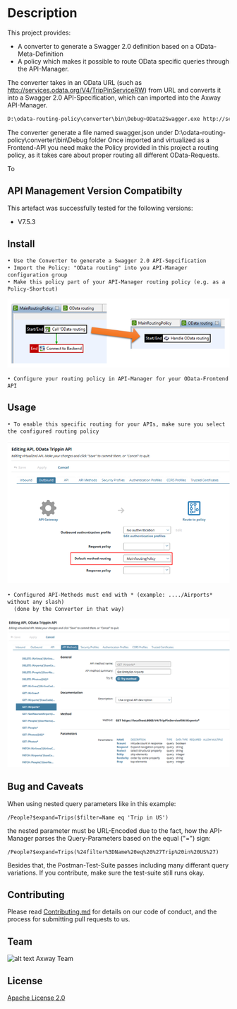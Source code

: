 # Description
This project provides:
- A converter to generate a Swagger 2.0 definition based on a OData-Meta-Definition
- A policy which makes it possible to route OData specific queries through the API-Manager. 

The converter takes in an OData URL (such as http://services.odata.org/V4/TripPinServiceRW) from URL and converts it into a Swagger 2.0 API-Specification, which can imported into the Axway API-Manager.
```bash
D:\odata-routing-policy\converter\bin\Debug>OData2Swagger.exe http://services.odata.org/V4/TripPinServiceRW

```
The converter generate a file named swagger.json under D:\odata-routing-policy\converter\bin\Debug folder
Once imported and virtualized as a Frontend-API you need make the Policy provided in this project a routing policy, as it takes care about proper routing all different OData-Requests.

To 

## API Management Version Compatibilty
This artefact was successfully tested for the following versions:
- V7.5.3


## Install

```
• Use the Converter to generate a Swagger 2.0 API-Sepcification
• Import the Policy: "OData routing" into you API-Manager configuration group
• Make this policy part of your API-Manager routing policy (e.g. as a Policy-Shortcut)
```
![Routing Policy](https://github.com/Axway-API-Management-Plus/odata-routing-policy/blob/master/images/OData-Policy-Linked-to-Routing.png)
```
• Configure your routing policy in API-Manager for your OData-Frontend API
```

## Usage

```
• To enable this specific routing for your APIs, make sure you select the configured routing policy
```
![API-Manager Routing Policy](https://github.com/Axway-API-Management-Plus/odata-routing-policy/blob/master/images/api-routing-policy-incl-odata.png)
```
• Configured API-Methods must end with * (example: ..../Airports* without any slash)
  (done by the Converter in that way)
 ```
![API-Manager OData API](https://github.com/Axway-API-Management-Plus/odata-routing-policy/blob/master/images/odata-api-in-apimgr.png)

## Bug and Caveats

When using nested query parameters like in this example:
```
/People?$expand=Trips($filter=Name eq 'Trip in US')
```
the nested parameter must be URL-Encoded due to the fact, how the API-Manager 
parses the Query-Parameters based on the equal ("=") sign:
```
/People?$expand=Trips(%24filter%3DName%20eq%20%27Trip%20in%20US%27)
```
Besides that, the Postman-Test-Suite passes including many differant query variations. 
If you contribute, make sure the test-suite still runs okay.

## Contributing

Please read [Contributing.md](https://github.com/Axway-API-Management/Common/blob/master/Contributing.md) for details on our code of conduct, and the process for submitting pull requests to us.


## Team

![alt text][Axwaylogo] Axway Team

[Axwaylogo]: https://github.com/Axway-API-Management/Common/blob/master/img/AxwayLogoSmall.png  "Axway logo"


## License
[Apache License 2.0](/LICENSE)
